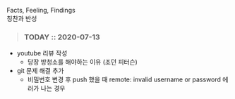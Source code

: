 Facts, Feeling, Findings  
칭찬과 반성

> ### TODAY :: 2020-07-13

* youtube 리뷰 작성
    - 당장 방청소를 해야하는 이유 (조던 피터슨)
* git 문제 해결 추가
    - 비밀번호 변경 후 push 했을 때 remote: invalid username or password 에러가 나는 경우

